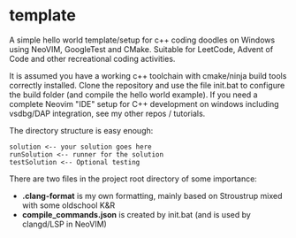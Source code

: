 # template
A simple hello world template/setup for c++ coding doodles on Windows using NeoVIM, GoogleTest and CMake. Suitable for LeetCode, Advent of Code and other recreational coding activities.

It is assumed you have a working c++ toolchain with cmake/ninja build tools correctly installed. Clone the repository and use the file init.bat to configure the build folder (and compile the hello world example). If you need a complete Neovim "IDE" setup for C++ development on windows including vsdbg/DAP integration, see my other repos / tutorials.

The directory structure is easy enough:
```
solution <-- your solution goes here
runSolution <-- runner for the solution
testSolution <-- Optional testing
```
There are two files in the project root directory of some importance:

* __.clang-format__ is my own formatting, mainly based on Stroustrup mixed with some oldschool K&R
* __compile_commands.json__ is created by init.bat (and is used by clangd/LSP in NeoVIM)
